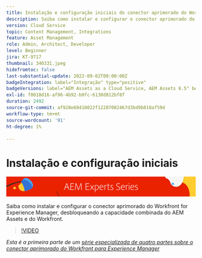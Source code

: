 ```yaml
---
title: Instalação e configuração iniciais do conector aprimorado do Workfront para AEM
description: Saiba como instalar e configurar o conector aprimorado do Workfront for Experience Manager, desbloqueando a capacidade combinada do AEM Assets e do Workfront.
version: Cloud Service
topic: Content Management, Integrations
feature: Asset Management
role: Admin, Architect, Developer
level: Beginner
jira: KT-9717
thumbnail: 340331.jpeg
hidefromtoc: false
last-substantial-update: 2022-09-02T00:00:00Z
badgeIntegration: label="Integração" type="positive"
badgeVersions: label="AEM Assets as a Cloud Service, AEM Assets 6.5" before-title="false"
exl-id: f0018d16-af96-4b92-b0fc-6130d812bf8f
duration: 2492
source-git-commit: af928e60410022f12207082467d3bd9b818af59d
workflow-type: tm+mt
source-wordcount: '91'
ht-degree: 1%

---
```


# Instalação e configuração iniciais

![Série para especialistas em AEM](./assets/banner.png)

Saiba como instalar e configurar o conector aprimorado do Workfront for Experience Manager, desbloqueando a capacidade combinada do AEM Assets e do Workfront.

>[!VIDEO](https://video.tv.adobe.com/v/340331?quality=12&learn=on)

_Esta é a primeira parte de um [série especializada de quatro partes sobre o conector aprimorado do Workfront para Experience Manager](./overview.md)_
